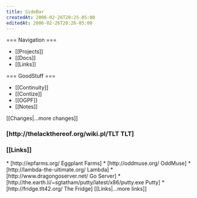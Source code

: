 ```yaml
---
title: SideBar
createdAt: 2006-02-26T20:25-05:00
editedAt: 2006-02-26T20:26-05:00
---
```


=== Navigation ===
* [[Projects]]
* [[Docs]]
* [[Links]]

=== GoodStuff ===
* [[Continuity]]
* [[Contize]]
* [[OGPF]]
* [[Notes]]

<SimpleChanges>[[Changes|...more changes]]

<h3>[http://thelackthereof.org/wiki.pl/TLT TLT]</h3><Calendar>

<h3>[[Links]]</h3>
* [http://epfarms.org/ Eggplant Farms]
* [http://oddmuse.org/ OddMuse]
* [http://lambda-the-ultimate.org/ Lambda]
* [http://www.dragongoserver.net/ Go Server]
* [http://the.earth.li/~sgtatham/putty/latest/x86/putty.exe Putty]
* [http://fridge.tlt42.org/ The Fridge]
[[Links|...more links]]


